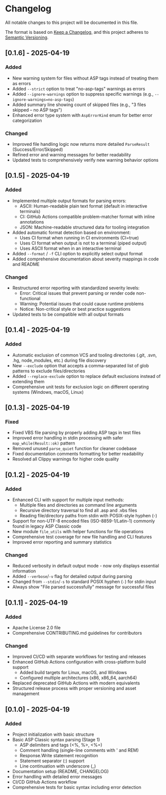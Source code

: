 # Changelog

All notable changes to this project will be documented in this file.

The format is based on [Keep a Changelog](https://keepachangelog.com/en/1.0.0/),
and this project adheres to [Semantic Versioning](https://semver.org/spec/v2.0.0.html).

## [0.1.6] - 2025-04-19

### Added
- New warning system for files without ASP tags instead of treating them as errors
- Added `--strict` option to treat "no-asp-tags" warnings as errors
- Added `--ignore-warnings` option to suppress specific warnings (e.g., `--ignore-warnings=no-asp-tags`)
- Added summary line showing count of skipped files (e.g., "3 files skipped – no ASP tags")
- Enhanced error type system with `AspErrorKind` enum for better error categorization

### Changed
- Improved file handling logic now returns more detailed `ParseResult` (Success/Error/Skipped)
- Refined error and warning messages for better readability
- Updated tests to comprehensively verify new warning behavior options

## [0.1.5] - 2025-04-19

### Added
- Implemented multiple output formats for parsing errors:
  - ASCII: Human-readable plain text format (default in interactive terminals)
  - CI: GitHub Actions compatible problem-matcher format with inline annotations
  - JSON: Machine-readable structured data for tooling integration
- Added automatic format detection based on environment:
  - Uses CI format when running in CI environments (CI=true)
  - Uses CI format when output is not to a terminal (piped output)
  - Uses ASCII format when in an interactive terminal
- Added `--format` / `-f` CLI option to explicitly select output format
- Added comprehensive documentation about severity mappings in code and README

### Changed
- Restructured error reporting with standardized severity levels:
  - Error: Critical issues that prevent parsing or render code non-functional
  - Warning: Potential issues that could cause runtime problems
  - Notice: Non-critical style or best practice suggestions
- Updated tests to be compatible with all output formats

## [0.1.4] - 2025-04-19

### Added
- Automatic exclusion of common VCS and tooling directories (.git, .svn, .hg, node_modules, etc.) during file discovery
- New `--exclude` option that accepts a comma-separated list of glob patterns to exclude files/directories
- Added `--replace-exclude` option to replace default exclusions instead of extending them
- Comprehensive unit tests for exclusion logic on different operating systems (Windows, macOS, Linux)

## [0.1.3] - 2025-04-19

### Fixed
- Fixed VBS file parsing by properly adding ASP tags in test files
- Improved error handling in stdin processing with safer `map_while(Result::ok)` pattern
- Removed unused `parse_quiet` function for cleaner codebase
- Fixed documentation comments formatting for better readability
- Resolved all Clippy warnings for higher code quality

## [0.1.2] - 2025-04-19

### Added
- Enhanced CLI with support for multiple input methods:
  - Multiple files and directories as command line arguments
  - Recursive directory traversal to find all .asp and .vbs files
  - Reading file/directory paths from stdin with POSIX-style hyphen (-)
- Support for non-UTF-8 encoded files (ISO-8859-1/Latin-1) commonly found in legacy ASP Classic code
- New module `file_utils` with helper functions for file operations
- Comprehensive test coverage for new file handling and CLI features
- Improved error reporting and summary statistics

### Changed
- Reduced verbosity in default output mode - now only displays essential information
- Added `--verbose`/`-v` flag for detailed output during parsing
- Changed from `--stdin`/`-s` to standard POSIX hyphen (`-`) for stdin input
- Always show "File parsed successfully" message for successful files

## [0.1.1] - 2025-04-19

### Added
- Apache License 2.0 file
- Comprehensive CONTRIBUTING.md guidelines for contributors

### Changed
- Improved CI/CD with separate workflows for testing and releases
- Enhanced GitHub Actions configuration with cross-platform build support
  - Added build targets for Linux, macOS, and Windows
  - Configured multiple architectures (x86, x86_64, aarch64)
- Replaced deprecated GitHub Actions with modern equivalents
- Structured release process with proper versioning and asset management

## [0.1.0] - 2025-04-19

### Added
- Project initialization with basic structure
- Basic ASP Classic syntax parsing (Stage 1)
  - ASP delimiters and tags (<%, %>, <%=)
  - Comment handling (single-line comments with ' and REM)
  - Response.Write statement recognition
  - Statement separator (:) support
  - Line continuation with underscore (_)
- Documentation setup (README, CHANGELOG)
- Error handling with detailed error messages
- CI/CD GitHub Actions workflow
- Comprehensive tests for basic syntax including error detection